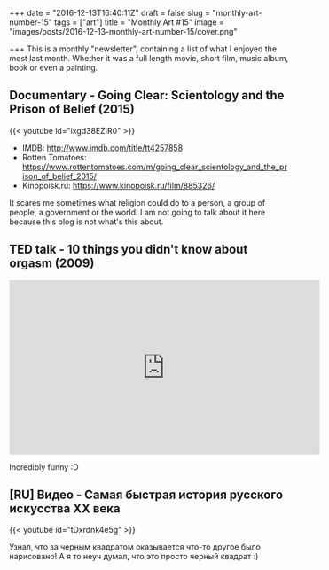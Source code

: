 +++
date = "2016-12-13T16:40:11Z"
draft = false
slug = "monthly-art-number-15"
tags = ["art"]
title = "Monthly Art #15"
image = "images/posts/2016-12-13-monthly-art-number-15/cover.png"

+++
This is a monthly "newsletter", containing a list of what I enjoyed the most
last month. Whether it was a full length movie, short film, music album, book
or even a painting.

<!--more-->

## Documentary - Going Clear: Scientology and the Prison of Belief (2015)

{{< youtube id="ixgd38EZIR0" >}}

- IMDB: http://www.imdb.com/title/tt4257858
- Rotten Tomatoes: https://www.rottentomatoes.com/m/going_clear_scientology_and_the_prison_of_belief_2015/
- Kinopoisk.ru: https://www.kinopoisk.ru/film/885326/

It scares me sometimes what religion could do to a person, a group of people, a
government or the world. I am not going to talk about it here because this blog
is not what's this about.

## TED talk - 10 things you didn't know about orgasm (2009)

<iframe src="https://embed.ted.com/talks/mary_roach_10_things_you_didn_t_know_about_orgasm" width="560" height="315" frameborder="0" scrolling="no" webkitAllowFullScreen mozallowfullscreen allowFullScreen></iframe>

Incredibly funny :D

## [RU] Видео - Самая быстрая история русского искусства XX века

{{< youtube id="tDxrdnk4e5g" >}}

Узнал, что за черным квадратом оказывается что-то другое было нарисовано! А я
то неуч думал, что это просто черный квадрат :)
